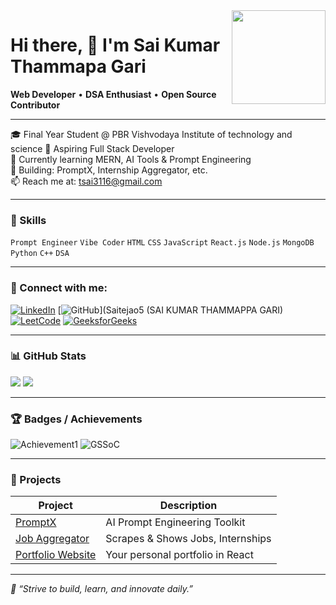 <img align="right" height="150" src="profile.png"/>

# Hi there, 👋 I'm Sai Kumar Thammapa Gari

**Web Developer** • **DSA Enthusiast** • **Open Source Contributor**

---

🎓 Final Year Student @ PBR Vishvodaya Institute of technology and science 
💼 Aspiring Full Stack Developer  
🌱 Currently learning MERN, AI Tools & Prompt Engineering  
🔭 Building: PromptX, Internship Aggregator, etc.  
📫 Reach me at: tsai3116@gmail.com

---

### 🚀 Skills
`Prompt Engineer` `Vibe Coder` `HTML` `CSS` `JavaScript` `React.js` `Node.js` `MongoDB` `Python` `C++` `DSA`

---

### 📌 Connect with me:
[![LinkedIn](https://img.shields.io/badge/LinkedIn-blue?style=for-the-badge&logo=linkedin)](https://www.linkedin.com/in/sai-kumar-thammappa-gari-b301902a6?utm_source=share&utm_campaign=share_via&utm_content=profile&utm_medium=android_app)
[![GitHub](https://img.shields.io/badge/GitHub-black?style=for-the-badge&logo=github)](Saitejao5 (SAI KUMAR THAMMAPPA GARI)
[![LeetCode](https://img.shields.io/badge/LeetCode-orange?style=for-the-badge&logo=leetcode)](https://leetcode.com/YOUR-USERNAME)
[![GeeksforGeeks](https://img.shields.io/badge/GeeksforGeeks-green?style=for-the-badge&logo=GeeksforGeeks)](https://auth.geeksforgeeks.org/user/YOUR-USERNAME)

---

### 📊 GitHub Stats
![](https://github-readme-stats.vercel.app/api?username=Saitejao5&show_icons=true&theme=radical)
![](https://github-readme-stats.vercel.app/api/top-langs/?username=Saitejao5&layout=compact&theme=radical)

---

### 🏆 Badges / Achievements
![Achievement1](https://img.shields.io/badge/Some_Badge-Achieved-blue)
![GSSoC](https://img.shields.io/badge/GSSoC-2024-orange)
<!-- Add more badges with shields.io or real logos -->

---

### 📂 Projects
| Project | Description |
|--------|-------------|
| [PromptX](https://github.com/YourRepo) | AI Prompt Engineering Toolkit |
| [Job Aggregator](https://github.com/YourRepo) | Scrapes & Shows Jobs, Internships |
| [Portfolio Website](https://github.com/YourRepo) | Your personal portfolio in React |

---

_📌 “Strive to build, learn, and innovate daily.”_
